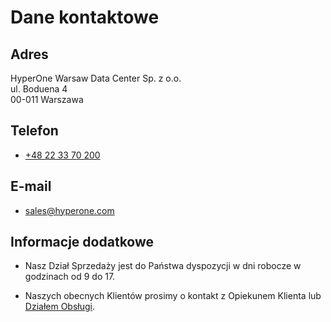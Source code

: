 # Dane kontaktowe

## Adres

HyperOne
Warsaw Data Center Sp. z o.o.  
ul. Boduena 4  
00-011 Warszawa  

## Telefon

* [+48 22 33 70 200](tel:+48223370200)

## E-mail

* [sales@hyperone.com](mailto:sales@hyperone.com)

## Informacje dodatkowe

* Nasz Dział Sprzedaży jest do Państwa dyspozycji w dni robocze w godzinach od 9 do 17.

* Naszych obecnych Klientów prosimy o kontakt z Opiekunem Klienta lub [Działem Obsługi](https://panel.hyperone.com/support/ticket).

